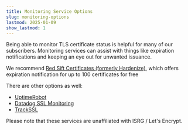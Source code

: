 ```yaml
---
title: Monitoring Service Options
slug: monitoring-options
lastmod: 2025-01-09
show_lastmod: 1
---
```


Being able to monitor TLS certificate status is helpful for many of our subscribers. Monitoring services can assist with things like expiration notifications and keeping an eye out for unwanted issuance.

We recommend [Red Sift Certificates (formerly Hardenize)](https://redsift.com/pulse-platform/certificates), which offers expiration notification for up to 100 certificates for free

There are other options as well:

* [UptimeRobot](https://uptimerobot.com/ssl-monitoring/)
* [Datadog SSL Monitoring](https://www.datadoghq.com/monitoring/ssl-monitoring/)
* [TrackSSL](https://trackssl.com/)

Please note that these services are unaffiliated with ISRG / Let's Encrypt.
